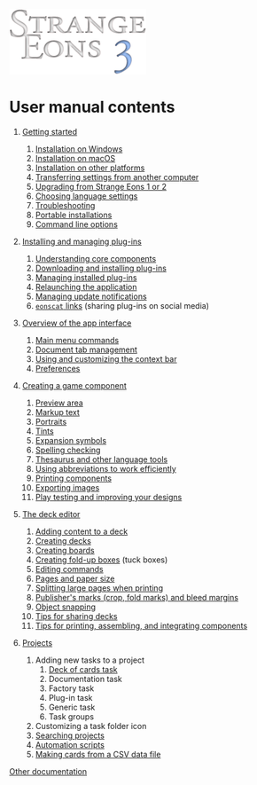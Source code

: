 ![Strange Eons 3](images/se3-header.png)

# User manual contents

1. [Getting started](um-getting-started.md)
   1. [Installation on Windows](um-install-win.md)
   2. [Installation on macOS](um-install-mac.md)
   3. [Installation on other platforms](um-install-other.md)
   4. [Transferring settings from another computer](um-user-folder.md)
   4. [Upgrading from Strange Eons 1 or 2](um-upgrading.md)
   5. [Choosing language settings](um-language-settings.md)
   7. [Troubleshooting](um-troubleshooting.md)
   8. [Portable installations](um-portable-install.md)
   7. [Command line options](um-command-line-options.md)

2. [Installing and managing plug-ins](um-installing-managing-plugins.md)
   1. [Understanding core components](um-core-components.md)
   2. [Downloading and installing plug-ins](um-plugin-catalogue.md)
   3. [Managing installed plug-ins](um-plugin-manager.md)
   4. [Relaunching the application](um-relaunching.md)
   4. [Managing update notifications](um-update-notifications.md)
   5. [`eonscat` links](um-eonscat-links.md) (sharing plug-ins on social media)

3. [Overview of the app interface](um-overview.md)
   1. [Main menu commands](um-menu-bar.md)
   2. [Document tab management](um-document-tabs.md)
   3. [Using and customizing the context bar](um-context-bar.md)
   4. [Preferences](um-preferences.md)

4. [Creating a game component](um-game-components.md)
   1. [Preview area](um-preview-area.md)
   2. [Markup text](um-markup-text.md)
   3. [Portraits](um-portraits.md)
   4. [Tints](um-tints.md)
   7. [Expansion symbols](um-expansions.md)
   8. [Spelling checking](um-spelling.md)
   9. [Thesaurus and other language tools](um-thesaurus.md)
   8. [Using abbreviations to work efficiently](um-abbreviations.md)
   9. [Printing components](um-print.md)
   10. [Exporting images](um-export.md)
   9. [Play testing and improving your designs](um-play-testing.md)

5. [The deck editor](um-deck-editor.md)
   1. [Adding content to a deck](um-deck-adding-content)
   2. [Creating decks](um-deck-decks.md)
   3. [Creating boards](um-deck-boards.md)
   4. [Creating fold-up boxes](um-deck-boxes.md) (tuck boxes)
   2. [Editing commands](um-deck-commands.md)
   3. [Pages and paper size](um-deck-pages.md)
   4. [Splitting large pages when printing](um-deck-page-split.md)
   5. [Publisher's marks (crop, fold marks) and bleed margins](um-deck-pubmarks.md)
   9. [Object snapping](um-deck-snap.md)
   8. [Tips for sharing decks](um-deck-share-tips.md)
   9. [Tips for printing, assembling, and integrating components](um-deck-print-tips.md)

6. [Projects](um-projects.md)
   1. Adding new tasks to a project
      1. [Deck of cards task](um-proj-deck-task.md)
      2. Documentation task
      3. Factory task
      4. Plug-in task
      5. Generic task
      6. Task groups
   2. Customizing a task folder icon
   3. [Searching projects](um-find-in-project.md)
   4. [Automation scripts](um-ajs-scripts.md)
   5. [Making cards from a CSV data file](um-project-csv-factory.md)

[Other documentation](index.md)
